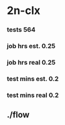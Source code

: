 # 2n-clx
### tests 564
### job hrs est. 0.25
### job hrs real 0.25
### test mins est. 0.2
### test mins real 0.2
## ./flow
